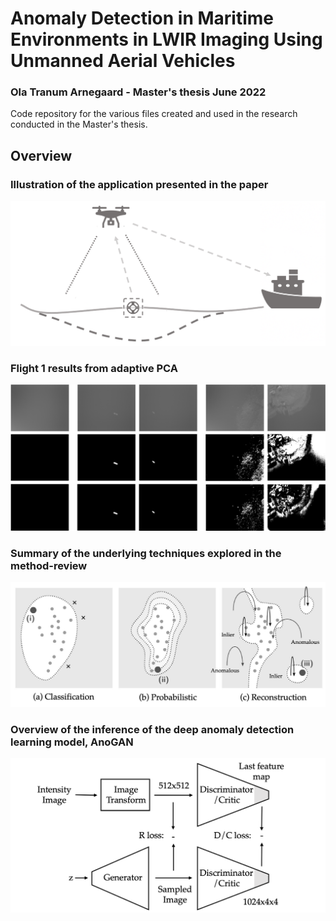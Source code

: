 # Anomaly Detection in Maritime Environments in LWIR Imaging Using Unmanned Aerial Vehicles
### Ola Tranum Arnegaard - Master's thesis June 2022

Code repository for the various files created and used in the research conducted in the Master's thesis.

## Overview

### Illustration of the application presented in the paper
![width=100](./Figures/Application.png)

### Flight 1 results from adaptive PCA
![](./Figures/PCA_Adaptive_Flight1.png)

### Summary of the underlying techniques explored in the method-review
![](./Figures/AD_groups.png)

### Overview of the inference of the deep anomaly detection learning model, AnoGAN
![](./Figures/AnoGAN_inference.png)

